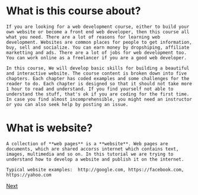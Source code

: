 # What is this course about?
    If you are looking for a web development course, either to build your own website or become a front end web developer, then this course all what you need. There are a lot of reasons for learning web development. Websites are common places for people to get information, buy, sell and socialize. You can earn money by dropshiping, affiliate marketting and ads. There are a lot of jobs for web development too. You can work online as a freelancer if you are a good web developer.  

    In this course, We will develop basic skills for building a beautiful and interactive website. The course content is broken down into five chapters. Each chapter has coded examples and some challenges for the reader to do. Each chapter is designed so that it should not take more 1 hour to read and understand. If you find yourself not able to understand the stuff, that's ok if you are coding for the first time. In case you find almost incomprehensible, you might need an instructor or you can also seek help by posting an issue.

# What is website?
    A collection of **web pages** is a **website**. Web pages are documents, which are shared accorss internet which contains text, images, multimedia and so on. In this tutorial we are trying to understand how to develop a website and publish it on the internet.

    Typical website examples:  http://google.com, https://facebook.com, https://yahoo.com 

[Next](HTML.md)

